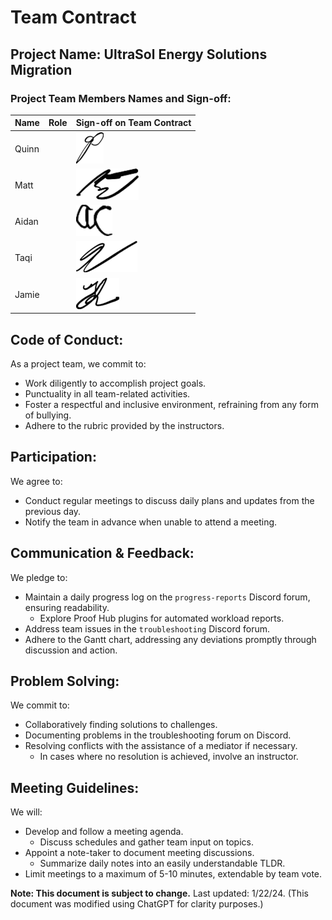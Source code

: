 # Team Contract

## Project Name: UltraSol Energy Solutions Migration
### Project Team Members Names and Sign-off:
| **Name** | **Role** | **Sign-off on Team Contract** |
| -------- | -------- | ----------------------------- |
| Quinn    |          | ![](../../../!Images/Team%20Contract%20-%20Less%20Draft-20240122110354484.webp)              |
| Matt     |          | ![](../../../!Images/Team%20Contract%20-%20Less%20Draft-20240122110354434.webp)               |
| Aidan    |          | ![](../../../!Images/Team%20Contract%20-%20Less%20Draft-20240122110354368.webp)              |
| Taqi     |          | ![](../../../!Images/Team%20Contract%20-%20Less%20Draft-20240122110354548.webp)               |
| Jamie    |          | ![](../../../!Images/Team%20Contract%20-%20Less%20Draft-20240122110354378.webp)              |

## Code of Conduct:
As a project team, we commit to:
- Work diligently to accomplish project goals.
- Punctuality in all team-related activities.
- Foster a respectful and inclusive environment, refraining from any form of bullying.
- Adhere to the rubric provided by the instructors.
## Participation:
We agree to:
- Conduct regular meetings to discuss daily plans and updates from the previous day.
- Notify the team in advance when unable to attend a meeting.
## Communication & Feedback:
We pledge to:
- Maintain a daily progress log on the `progress-reports` Discord forum, ensuring readability.
    - Explore Proof Hub plugins for automated workload reports.
- Address team issues in the `troubleshooting` Discord forum.
- Adhere to the Gantt chart, addressing any deviations promptly through discussion and action.
## Problem Solving:
We commit to:
- Collaboratively finding solutions to challenges.
- Documenting problems in the troubleshooting forum on Discord.
- Resolving conflicts with the assistance of a mediator if necessary.
    - In cases where no resolution is achieved, involve an instructor.
## Meeting Guidelines:
We will:
- Develop and follow a meeting agenda.
    - Discuss schedules and gather team input on topics.
- Appoint a note-taker to document meeting discussions.
    - Summarize daily notes into an easily understandable TLDR.
- Limit meetings to a maximum of 5-10 minutes, extendable by team vote.

**Note: This document is subject to change.** Last updated: 1/22/24.
(This document was modified using ChatGPT for clarity purposes.)